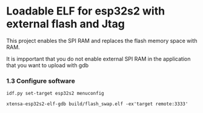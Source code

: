 # Loadable ELF for esp32s2 with external flash and Jtag

This project enables the SPI RAM and replaces the flash memory space
with RAM.

It is impportant that you do not enable external SPI RAM in the application that
you want to upload with gdb

### 1.3 Configure software

```
idf.py set-target esp32s2 menuconfig
```


    xtensa-esp32s2-elf-gdb build/flash_swap.elf -ex'target remote:3333'
